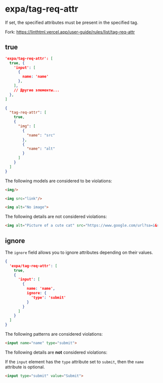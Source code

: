 # expa/tag-req-attr

If set, the specified attributes must be present in the specified tag.

Fork: https://linthtml.vercel.app/user-guide/rules/list/tag-req-attr

## true

```json
'expa/tag-req-attr': [
  true, {
    'input': [
      {
        name: 'name'
      },
    ],
    // Другие элементы...
  },
]
```

```json
{
  "tag-req-attr": [
    true,
    {
      "img": [
        {
          "name": "src"
        },
        {
          "name": "alt"
        }
      ]
    }
  ]
}
```

The following models are considered to be violations:

```html
<img/>
```

```html
<img src="link"/>
```

```html
<img alt="No image">
```

The following details are not considered violations:

```html
<img alt="Picture of a cute cat" src="https://www.google.com/url?sa=i&source=images&cd=&cad=rja&uact=8&ved=2ahUKEwiHzdu5n4ThAhXOxYUKHebmDXoQjRx6BAgBEAU&url=https%3A%2F%2Fimgur.com%2Fgallery%2FHzG2YW8&psig=AOvVaw3w5Zu0oMuDZy83zsfn0NMU&ust=1552742695628256">
```

## ignore

The `ignore` field allows you to ignore attributes depending on their values.

```json
{
  'expa/tag-req-attr': [
    true,
    {
      'input': [
        {
          name: 'name',
          ignore: {
            'type': 'submit'
          }
        }
      ]
    }
  ]
}
```

The following patterns are considered violations:

```html
<input name="name" type="submit">
```

The following details are **not** considered violations:

If the `input` element has the `type` attribute set to `submit`, then the `name` attribute is optional.


```html
<input type="submit" value="Submit">
```
